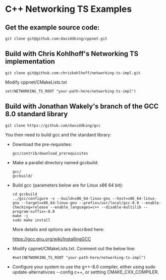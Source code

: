 # C++ Networking TS Examples

## Get the example source code:

~~~
git clone git@github.com:daviddking/cppnet.git
~~~

## Build with Chris Kohlhoff's Networking TS implementation

~~~
git clone git@github.com:chriskohlhoff/networking-ts-impl.git
~~~

Modify cppnet/CMakeLists.txt

~~~
set(NETWORKING_TS_ROOT "your-path-here/networking-ts-impl")
~~~

## Build with Jonathan Wakely's branch of the GCC 8.0 standard library

~~~
git clone https://github.com/daviddking/gcc
~~~

You then need to build gcc and the standard library:
* Download the pre-requisites:
    ~~~
    gcc/contrib/download_prerequisites
    ~~~
* Make a parallel directory named gccbuild:
    ~~~
    gcc/
    gccbuild/
    ~~~
* Build gcc (parameters below are for Linux x86 64 bit):
    ~~~
    cd gccbuild
    ../gcc/configure -v --build=x86_64-linux-gnu --host=x86_64-linux-gnu --target=x86_64-linux-gnu --prefix=/usr/local/gcc-8.0 --enable-checking=release --enable_languages=c++ --disable-multilib --program-suffix=-8.0   
    make -j  
    sudo make install
    ~~~

    More details and options are described here:
    
    https://gcc.gnu.org/wiki/InstallingGCC
    
* Modify cppnet/CMakeLists.txt. Comment out the below line:
    ~~~
    #set(NETWORKING_TS_ROOT "your-path-here/networking-ts-impl")
    ~~~

* Configure your system to use the g++-8.0 compiler, either using sudo update-alternativces --config c++, or settting CMAKE_CXX_COMPILER.




